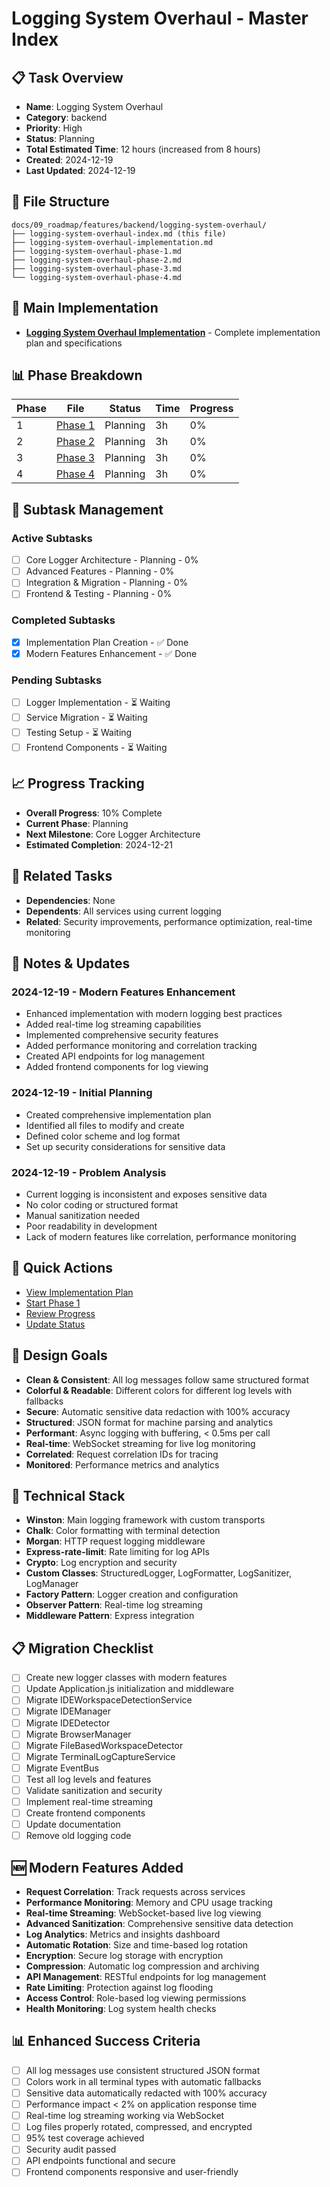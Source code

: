 # Logging System Overhaul - Master Index

## 📋 Task Overview
- **Name**: Logging System Overhaul
- **Category**: backend
- **Priority**: High
- **Status**: Planning
- **Total Estimated Time**: 12 hours (increased from 8 hours)
- **Created**: 2024-12-19
- **Last Updated**: 2024-12-19

## 📁 File Structure
```
docs/09_roadmap/features/backend/logging-system-overhaul/
├── logging-system-overhaul-index.md (this file)
├── logging-system-overhaul-implementation.md
├── logging-system-overhaul-phase-1.md
├── logging-system-overhaul-phase-2.md
├── logging-system-overhaul-phase-3.md
└── logging-system-overhaul-phase-4.md
```

## 🎯 Main Implementation
- **[Logging System Overhaul Implementation](./logging-system-overhaul-implementation.md)** - Complete implementation plan and specifications

## 📊 Phase Breakdown
| Phase | File | Status | Time | Progress |
|-------|------|--------|------|----------|
| 1 | [Phase 1](./logging-system-overhaul-phase-1.md) | Planning | 3h | 0% |
| 2 | [Phase 2](./logging-system-overhaul-phase-2.md) | Planning | 3h | 0% |
| 3 | [Phase 3](./logging-system-overhaul-phase-3.md) | Planning | 3h | 0% |
| 4 | [Phase 4](./logging-system-overhaul-phase-4.md) | Planning | 3h | 0% |

## 🔄 Subtask Management
### Active Subtasks
- [ ] Core Logger Architecture - Planning - 0%
- [ ] Advanced Features - Planning - 0%
- [ ] Integration & Migration - Planning - 0%
- [ ] Frontend & Testing - Planning - 0%

### Completed Subtasks
- [x] Implementation Plan Creation - ✅ Done
- [x] Modern Features Enhancement - ✅ Done

### Pending Subtasks
- [ ] Logger Implementation - ⏳ Waiting
- [ ] Service Migration - ⏳ Waiting
- [ ] Testing Setup - ⏳ Waiting
- [ ] Frontend Components - ⏳ Waiting

## 📈 Progress Tracking
- **Overall Progress**: 10% Complete
- **Current Phase**: Planning
- **Next Milestone**: Core Logger Architecture
- **Estimated Completion**: 2024-12-21

## 🔗 Related Tasks
- **Dependencies**: None
- **Dependents**: All services using current logging
- **Related**: Security improvements, performance optimization, real-time monitoring

## 📝 Notes & Updates
### 2024-12-19 - Modern Features Enhancement
- Enhanced implementation with modern logging best practices
- Added real-time log streaming capabilities
- Implemented comprehensive security features
- Added performance monitoring and correlation tracking
- Created API endpoints for log management
- Added frontend components for log viewing

### 2024-12-19 - Initial Planning
- Created comprehensive implementation plan
- Identified all files to modify and create
- Defined color scheme and log format
- Set up security considerations for sensitive data

### 2024-12-19 - Problem Analysis
- Current logging is inconsistent and exposes sensitive data
- No color coding or structured format
- Manual sanitization needed
- Poor readability in development
- Lack of modern features like correlation, performance monitoring

## 🚀 Quick Actions
- [View Implementation Plan](./logging-system-overhaul-implementation.md)
- [Start Phase 1](./logging-system-overhaul-phase-1.md)
- [Review Progress](#progress-tracking)
- [Update Status](#notes--updates)

## 🎨 Design Goals
- **Clean & Consistent**: All log messages follow same structured format
- **Colorful & Readable**: Different colors for different log levels with fallbacks
- **Secure**: Automatic sensitive data redaction with 100% accuracy
- **Structured**: JSON format for machine parsing and analytics
- **Performant**: Async logging with buffering, < 0.5ms per call
- **Real-time**: WebSocket streaming for live log monitoring
- **Correlated**: Request correlation IDs for tracing
- **Monitored**: Performance metrics and analytics

## 🔧 Technical Stack
- **Winston**: Main logging framework with custom transports
- **Chalk**: Color formatting with terminal detection
- **Morgan**: HTTP request logging middleware
- **Express-rate-limit**: Rate limiting for log APIs
- **Crypto**: Log encryption and security
- **Custom Classes**: StructuredLogger, LogFormatter, LogSanitizer, LogManager
- **Factory Pattern**: Logger creation and configuration
- **Observer Pattern**: Real-time log streaming
- **Middleware Pattern**: Express integration

## 📋 Migration Checklist
- [ ] Create new logger classes with modern features
- [ ] Update Application.js initialization and middleware
- [ ] Migrate IDEWorkspaceDetectionService
- [ ] Migrate IDEManager
- [ ] Migrate IDEDetector
- [ ] Migrate BrowserManager
- [ ] Migrate FileBasedWorkspaceDetector
- [ ] Migrate TerminalLogCaptureService
- [ ] Migrate EventBus
- [ ] Test all log levels and features
- [ ] Validate sanitization and security
- [ ] Implement real-time streaming
- [ ] Create frontend components
- [ ] Update documentation
- [ ] Remove old logging code

## 🆕 Modern Features Added
- **Request Correlation**: Track requests across services
- **Performance Monitoring**: Memory and CPU usage tracking
- **Real-time Streaming**: WebSocket-based live log viewing
- **Advanced Sanitization**: Comprehensive sensitive data detection
- **Log Analytics**: Metrics and insights dashboard
- **Automatic Rotation**: Size and time-based log rotation
- **Encryption**: Secure log storage with encryption
- **Compression**: Automatic log compression and archiving
- **API Management**: RESTful endpoints for log management
- **Rate Limiting**: Protection against log flooding
- **Access Control**: Role-based log viewing permissions
- **Health Monitoring**: Log system health checks

## 📊 Enhanced Success Criteria
- [ ] All log messages use consistent structured JSON format
- [ ] Colors work in all terminal types with automatic fallbacks
- [ ] Sensitive data automatically redacted with 100% accuracy
- [ ] Performance impact < 2% on application response time
- [ ] Real-time log streaming working via WebSocket
- [ ] Log files properly rotated, compressed, and encrypted
- [ ] 95% test coverage achieved
- [ ] Security audit passed
- [ ] API endpoints functional and secure
- [ ] Frontend components responsive and user-friendly 